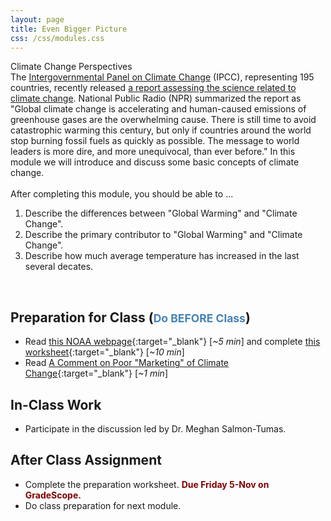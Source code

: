 ```yaml
---
layout: page
title: Even Bigger Picture
css: /css/modules.css
---
```


<div class="panel-group">
  <div class="panel panel-primary">
    <div class="panel-heading">Climate Change Perspectives</div>
    <div class="panel-body">The <a href="https://www.ipcc.ch/" target="_blank">Intergovernmental Panel on Climate Change</a> (IPCC), representing 195 countries, recently released <a href="https://www.ipcc.ch/report/ar6/wg1/" target="_blank">a report assessing the science related to climate change</a>. National Public Radio (NPR) summarized the report as "Global climate change is accelerating and human-caused emissions of greenhouse gases are the overwhelming cause. There is still time to avoid catastrophic warming this century, but only if countries around the world stop burning fossil fuels as quickly as possible. The message to world leaders is more dire, and more unequivocal, than ever before." In this module we will introduce and discuss some basic concepts of climate change.
<br><br>
After completing this module, you should be able to ...
<ol>
  <li>Describe the differences between "Global Warming" and "Climate Change".</li>
  <li>Describe the primary contributor to "Global Warming" and "Climate Change".</li>
  <li>Describe how much average temperature has increased in the last several decates.</li>
</ol>
    </div>
  </div>
</div>

&nbsp;

## Preparation for Class (<span style="font-size:smaller; color:SteelBlue;">Do BEFORE Class</span>)

* Read [this NOAA webpage](https://climate.nasa.gov/resources/global-warming-vs-climate-change/){:target="_blank"} [*~5 min*] and complete [this worksheet](ClimateChange_Worksheet.pdf){:target="_blank"} [*~10 min*]
* Read [A Comment on Poor "Marketing" of Climate Change](Climate_Change_Marketing.jpg){:target="_blank"} [*~1 min*]

## In-Class Work

* Participate in the discussion led by Dr. Meghan Salmon-Tumas.

## After Class Assignment

* Complete the preparation worksheet. <span style="color:Maroon; font-weight:bold;">Due Friday 5-Nov on GradeScope.</span>
* Do class preparation for next module.
